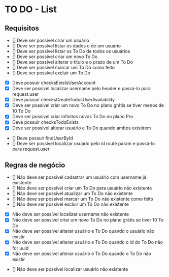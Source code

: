 # TO DO - List

## Requisitos

- [] Deve ser possível criar um usuário
- [] Deve ser possível listar os dados o de um usuário
- [] Deve ser possível listar os To Do de todos os usuários
- [] Deve ser possível criar um novo To Do
- [] Deve ser possível alterar o título e o prazo de um To Do
- [] Deve ser possível marcar um To Do como feito
- [] Deve ser possível excluir um To Do
- [x] Deve possuir checksExistsUserAccount
- [x] Deve ser possível localizar username pelo header e passá-lo para request.user
- [x] Deve possuir checksCreateTodosUserAvailability
- [x] Deve ser possível criar um novo To Do no plano grátis se tiver menos de 10 To Do
- [x] Deve ser possível criar infinitos novos To Do no plano Pro
- [x] Deve possuir checksTodoExists
- [x] Deve ser possível alterar usuário e To Do quando ambos existirem
- [] Deve possuir findUserById
- [] Deve ser possível localizar usuário pelo id route param e passá-lo para request.user

## Regras de negócio

- [] Não deve ser possível cadastrar um usuário com username já existente
- [] Não deve ser possível criar um To Do para usuário não existente
- [] Não deve ser possível atualizar um To Do não existente
- [] Não deve ser possível marcar um To Do não existente como feito
- [] Não deve ser possível excluir um To Do não existente
- [x] Não deve ser possível localizar username não existente
- [x] Não deve ser possível criar um novo To Do no plano grátis se tiver 10 To Do
- [x] Não deve ser possível alterar usuário e To Do quando o usuário não existir
- [x] Não deve ser possível alterar usuário e To Do quando o id do To Do não for uuid
- [x] Não deve ser possível alterar usuário e To Do quando o To Do não existir
- [] Não deve ser possível localizar usuário não existente
